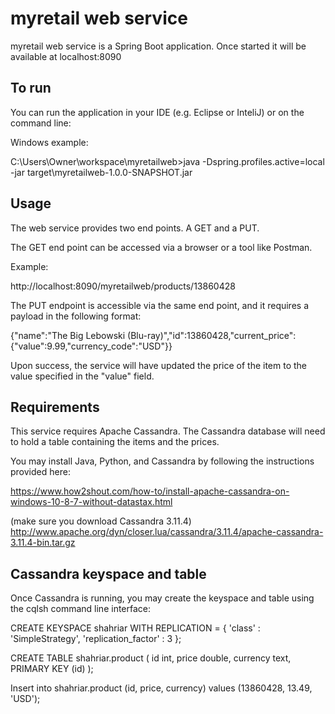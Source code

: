 # myretail web service
 
myretail web service is a Spring Boot application. Once started it will be available at localhost:8090

## To run

You can run the application in your IDE (e.g. Eclipse or InteliJ) or on the command line:

Windows example:

C:\Users\Owner\workspace\myretailweb>java -Dspring.profiles.active=local -jar target\myretailweb-1.0.0-SNAPSHOT.jar

## Usage

The web service provides two end points. A GET and a PUT.

The GET end point can be accessed via a browser or a tool like Postman.

Example:

http://localhost:8090/myretailweb/products/13860428

The PUT endpoint is accessible via the same end point, and it requires a payload in the following format:

{"name":"The Big Lebowski (Blu-ray)","id":13860428,"current_price":{"value":9.99,"currency_code":"USD"}}

Upon success, the service will have updated the price of the item to the value specified in the "value" field.

## Requirements

This service requires Apache Cassandra. 
The Cassandra database will need to hold a table containing the items and the prices.

You may install Java, Python, and Cassandra by following the instructions provided here:

https://www.how2shout.com/how-to/install-apache-cassandra-on-windows-10-8-7-without-datastax.html

(make sure you download Cassandra 3.11.4)
http://www.apache.org/dyn/closer.lua/cassandra/3.11.4/apache-cassandra-3.11.4-bin.tar.gz
 

## Cassandra keyspace and table

Once Cassandra is running, you may create the keyspace and table using the cqlsh command line interface:

CREATE KEYSPACE shahriar WITH REPLICATION = { 'class' : 'SimpleStrategy', 'replication_factor' : 3 };

CREATE TABLE shahriar.product (
   id int,
   price double,
   currency text,
   PRIMARY KEY (id)
   );

Insert into shahriar.product (id, price, currency) values (13860428, 13.49, 'USD');
 

